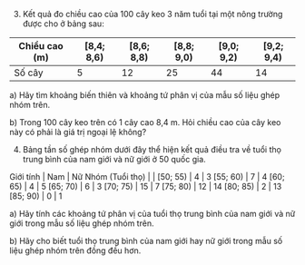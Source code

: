 3. Kết quả đo chiều cao của 100 cây keo 3 năm tuổi tại một nông trường được cho ở bảng sau:

Chiều cao (m) | [8,4; 8,6) | [8,6; 8,8) | [8,8; 9,0) | [9,0; 9,2) | [9,2; 9,4)
--------------|------------|------------|------------|------------|------------
Số cây        |     5      |     12     |     25     |     44     |     14

a) Hãy tìm khoảng biến thiên và khoảng tứ phân vị của mẫu số liệu ghép nhóm trên.

b) Trong 100 cây keo trên có 1 cây cao 8,4 m. Hỏi chiều cao của cây keo này có phải là giá trị ngoại lệ không?

4. Bảng tần số ghép nhóm dưới đây thể hiện kết quả điều tra về tuổi thọ trung bình của nam giới và nữ giới ở 50 quốc gia.

Giới tính | Nam | Nữ
Nhóm (Tuổi thọ) | |
[50; 55) | 4 | 3
[55; 60) | 7 | 4
[60; 65) | 4 | 5
[65; 70) | 6 | 3
[70; 75) | 15 | 7
[75; 80) | 12 | 14
[80; 85) | 2 | 13
[85; 90) | 0 | 1

a) Hãy tính các khoảng tứ phân vị của tuổi thọ trung bình của nam giới và nữ giới trong mẫu số liệu ghép nhóm trên.

b) Hãy cho biết tuổi thọ trung bình của nam giới hay nữ giới trong mẫu số liệu ghép nhóm trên đồng đều hơn.